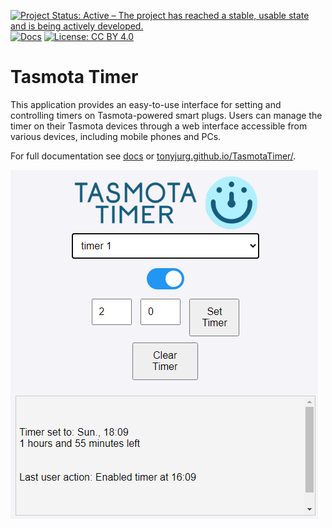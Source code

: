 [![Project Status: Active – The project has reached a stable, usable state and is being actively developed.](https://www.repostatus.org/badges/latest/active.svg)](https://www.repostatus.org/#active) 
[![Docs](https://img.shields.io/badge/docs-%F0%9F%93%96-success.svg)](https://tonyjurg.github.io/TasmotaTimer/) 
[![License: CC BY 4.0](https://img.shields.io/badge/License-CC_BY_NC-lightgrey.svg)](https://creativecommons.org/licenses/by-nc/4.0/)

# Tasmota Timer

This application provides an easy-to-use interface for setting and controlling timers on Tasmota-powered smart plugs. Users can manage the timer on their Tasmota devices through a web interface accessible from various devices, including mobile phones and PCs.

For full documentation see [docs](docs/README.md) or [tonyjurg.github.io/TasmotaTimer/](https://tonyjurg.github.io/TasmotaTimer/).

<img src="/docs/images/view_tasmota_timer.png">
